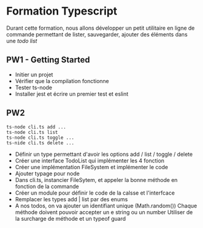 # Formation Typescript

Durant cette formation, nous allons développer un petit utilitaire en ligne de commande permettant de lister, sauvegarder, ajouter des éléments dans une *todo list*

## PW1 - Getting Started

* Initier un projet 
* Vérifier que la compilation fonctionne
* Tester ts-node
* Installer jest et écrire un premier test et eslint

## PW2

```
ts-node cli.ts add ...
ts-node cli.ts list
ts-node cli.ts toggle ...
ts-nide cli.ts delete ...
```

* Définir un type permettant d'avoir les options add / list / toggle / delete
* Créer une interface TodoList qui implémenter les 4 fonction
* Créer une implémentation FileSystem et implémenter le code
* Ajouter typage pour node
* Dans cli.ts, instancier FileSytem, et appeler la bonne méthode en fonction de la commande
* Créer un module  pour définir le code de la calsse et l'interfcace
* Remplacer les types add | list par des enums
* A nos todos, on va ajouter un identifiant unique (Math.random())
  Chaque méthode doivent pouvoir accepter un e string ou un number
  Utiliser de la surcharge de méthode et un typeof guard
  